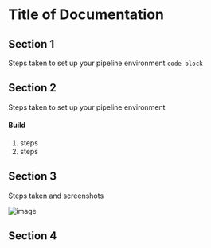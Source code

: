 # Title of Documentation

## Section 1
Steps taken to set up your pipeline environment 
``code block``

## Section 2 
Steps taken to set up your pipeline environment
#### Build
1. steps
2. steps

## Section 3 
Steps taken and screenshots 

![image](https://github.com/kura-labs-org/Template/blob/main/Images/26-1.jpeg)

## Section 4 
